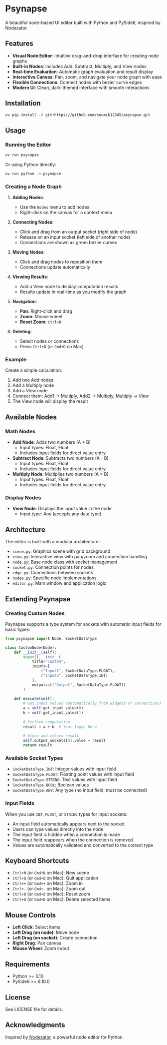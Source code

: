 # Psynapse

A beautiful node-based UI editor built with Python and PySide6, inspired by Nodezator.

## Features

- **Visual Node Editor**: Intuitive drag-and-drop interface for creating node graphs
- **Built-in Nodes**: Includes Add, Subtract, Multiply, and View nodes
- **Real-time Evaluation**: Automatic graph evaluation and result display
- **Interactive Canvas**: Pan, zoom, and navigate your node graph with ease
- **Flexible Connections**: Connect nodes with bezier curve edges
- **Modern UI**: Clean, dark-themed interface with smooth interactions

## Installation

```bash
uv pip install -U git+https://github.com/soumik12345/psynapse.git
```

## Usage

### Running the Editor

```bash
uv run psynapse
```

Or using Python directly:

```bash
uv run python -m psynapse
```

### Creating a Node Graph

1. **Adding Nodes**: 
   - Use the `Nodes` menu to add nodes
   - Right-click on the canvas for a context menu
   
2. **Connecting Nodes**:
   - Click and drag from an output socket (right side of node)
   - Release on an input socket (left side of another node)
   - Connections are shown as green bezier curves

3. **Moving Nodes**:
   - Click and drag nodes to reposition them
   - Connections update automatically

4. **Viewing Results**:
   - Add a View node to display computation results
   - Results update in real-time as you modify the graph

5. **Navigation**:
   - **Pan**: Right-click and drag
   - **Zoom**: Mouse wheel
   - **Reset Zoom**: `Ctrl+0`

6. **Deleting**:
   - Select nodes or connections
   - Press `Ctrl+D` (or `Cmd+D` on Mac)

### Example

Create a simple calculation:
1. Add two Add nodes
2. Add a Multiply node
3. Add a View node
4. Connect them: Add1 → Multiply, Add2 → Multiply, Multiply → View
5. The View node will display the result

## Available Nodes

### Math Nodes

- **Add Node**: Adds two numbers (A + B)
  - Input types: Float, Float
  - Includes input fields for direct value entry
- **Subtract Node**: Subtracts two numbers (A - B)
  - Input types: Float, Float
  - Includes input fields for direct value entry
- **Multiply Node**: Multiplies two numbers (A × B)
  - Input types: Float, Float
  - Includes input fields for direct value entry

### Display Nodes

- **View Node**: Displays the input value in the node
  - Input type: Any (accepts any data type)

## Architecture

The editor is built with a modular architecture:

- `scene.py`: Graphics scene with grid background
- `view.py`: Interactive view with pan/zoom and connection handling
- `node.py`: Base node class with socket management
- `socket.py`: Connection points for nodes
- `edge.py`: Connections between sockets
- `nodes.py`: Specific node implementations
- `editor.py`: Main window and application logic

## Extending Psynapse

### Creating Custom Nodes

Psynapse supports a type system for sockets with automatic input fields for basic types:

```python
from psynapse import Node, SocketDataType

class CustomNode(Node):
    def __init__(self):
        super().__init__(
            title="Custom",
            inputs=[
                ("Input1", SocketDataType.FLOAT),
                ("Input2", SocketDataType.INT)
            ],
            outputs=[("Output", SocketDataType.FLOAT)]
        )
    
    def execute(self):
        # Get input values (automatically from widgets or connections)
        a = self.get_input_value(0)
        b = self.get_input_value(1)
        
        # Perform computation
        result = a + b  # Your logic here
        
        # Store and return result
        self.output_sockets[0].value = result
        return result
```

### Available Socket Types

- `SocketDataType.INT`: Integer values with input field
- `SocketDataType.FLOAT`: Floating point values with input field
- `SocketDataType.STRING`: Text values with input field
- `SocketDataType.BOOL`: Boolean values
- `SocketDataType.ANY`: Any type (no input field, must be connected)

### Input Fields

When you use `INT`, `FLOAT`, or `STRING` types for input sockets:
- An input field automatically appears next to the socket
- Users can type values directly into the node
- The input field is hidden when a connection is made
- The input field reappears when the connection is removed
- Values are automatically validated and converted to the correct type

## Keyboard Shortcuts

- `Ctrl+N` (or `Cmd+N` on Mac): New scene
- `Ctrl+Q` (or `Cmd+Q` on Mac): Quit application
- `Ctrl++` (or `Cmd++` on Mac): Zoom in
- `Ctrl+-` (or `Cmd+-` on Mac): Zoom out
- `Ctrl+0` (or `Cmd+0` on Mac): Reset zoom
- `Ctrl+D` (or `Cmd+D` on Mac): Delete selected items

## Mouse Controls

- **Left Click**: Select items
- **Left Drag (on node)**: Move node
- **Left Drag (on socket)**: Create connection
- **Right Drag**: Pan canvas
- **Mouse Wheel**: Zoom in/out

## Requirements

- Python >= 3.10
- PySide6 >= 6.10.0

## License

See LICENSE file for details.

## Acknowledgments

Inspired by [Nodezator](https://github.com/IndiePython/nodezator), a powerful node editor for Python.
